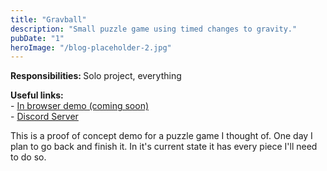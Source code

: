 ```yaml
---
title: "Gravball"
description: "Small puzzle game using timed changes to gravity."
pubDate: "1"
heroImage: "/blog-placeholder-2.jpg"
---
```


<p><b>Responsibilities: </b>Solo project, everything</p>
<p><b>Useful links: </b>
<br>- <a href="../../Gravballwebgl/gravballgl.html">In browser demo (coming soon)</a>
<br>- <a href="https://discord.gg/p5HHCZWP9u">Discord Server</a>
</p>

This is a proof of concept demo for a puzzle game I thought of. One day I plan to go back and finish it. In it's current state it has every piece I'll need to do so. 
